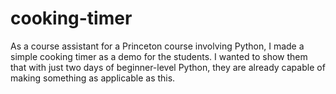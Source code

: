 # cooking-timer

As a course assistant for a Princeton course involving Python, I made a simple cooking timer as a demo for the students. I wanted to show them that with just two days of beginner-level Python, they are already capable of making something as applicable as this.
